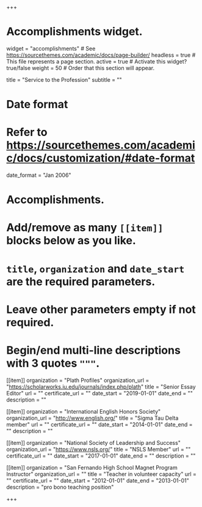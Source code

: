 +++
# Accomplishments widget.
widget = "accomplishments"  # See https://sourcethemes.com/academic/docs/page-builder/
headless = true  # This file represents a page section.
active = true  # Activate this widget? true/false
weight = 50  # Order that this section will appear.

title = "Service to the Profession"
subtitle = ""

# Date format
#   Refer to https://sourcethemes.com/academic/docs/customization/#date-format
date_format = "Jan 2006"

# Accomplishments.
#   Add/remove as many `[[item]]` blocks below as you like.
#   `title`, `organization` and `date_start` are the required parameters.
#   Leave other parameters empty if not required.
#   Begin/end multi-line descriptions with 3 quotes `"""`.

[[item]]
  organization = "Plath Profiles"
  organization_url = "https://scholarworks.iu.edu/journals/index.php/plath"
  title = "Senior Essay Editor"
  url = ""
  certificate_url = ""
  date_start = "2019-01-01"
  date_end = ""
  description = ""

[[item]]
  organization = "International English Honors Society"
  organization_url = "http://www.english.org/"
  title = "Sigma Tau Delta member"
  url = ""
  certificate_url = ""
  date_start = "2014-01-01"
  date_end = ""
  description = ""

[[item]]
  organization = "National Society of Leadership and Success"
  organization_url = "https://www.nsls.org/"
  title = "NSLS Member"
  url = ""
  certificate_url = ""
  date_start = "2017-01-01"
  date_end = ""
  description = ""

  [[item]]
    organization = "San Fernando High School Magnet Program Instructor"
    organization_url = ""
    title = "Teacher in volunteer capacity"
    url = ""
    certificate_url = ""
    date_start = "2012-01-01"
    date_end = "2013-01-01"
    description = "pro bono teaching position"

+++
